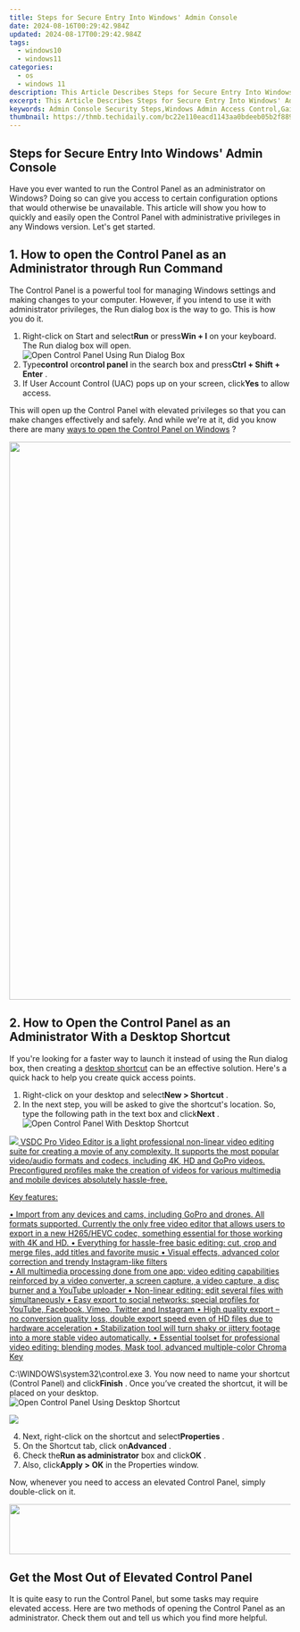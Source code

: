 ```yaml
---
title: Steps for Secure Entry Into Windows' Admin Console
date: 2024-08-16T00:29:42.984Z
updated: 2024-08-17T00:29:42.984Z
tags:
  - windows10
  - windows11
categories:
  - os
  - windows 11
description: This Article Describes Steps for Secure Entry Into Windows' Admin Console
excerpt: This Article Describes Steps for Secure Entry Into Windows' Admin Console
keywords: Admin Console Security Steps,Windows Admin Access Control,Gaining Safe Admin Login,Entering Admin Panel Safely,Secure Admin Credentials Entry,Protected Admin Interface Use,Authorized Admin Session Start
thumbnail: https://thmb.techidaily.com/bc22e110eacd1143aa0bdeeb05b2f88960a893ae5ff7866bf9fbfc4c2eddab7b.jpg
---
```


## Steps for Secure Entry Into Windows' Admin Console

 Have you ever wanted to run the Control Panel as an administrator on Windows? Doing so can give you access to certain configuration options that would otherwise be unavailable. This article will show you how to quickly and easily open the Control Panel with administrative privileges in any Windows version. Let's get started.

## 1\. How to open the Control Panel as an Administrator through Run Command

 The Control Panel is a powerful tool for managing Windows settings and making changes to your computer. However, if you intend to use it with administrator privileges, the Run dialog box is the way to go. This is how you do it.

1. Right-click on Start and select**Run** or press**Win + I** on your keyboard. The Run dialog box will open.  
![Open Control Panel Using Run Dialog Box](https://static1.makeuseofimages.com/wordpress/wp-content/uploads/2022/12/open-control-panel-using-run-dialog-box.jpg)
2. Type**control** or**control panel** in the search box and press**Ctrl + Shift + Enter** .
3. If User Account Control (UAC) pops up on your screen, click**Yes** to allow access.

 This will open up the Control Panel with elevated privileges so that you can make changes effectively and safely. And while we're at it, did you know there are many [ways to open the Control Panel on Windows](https://www.makeuseof.com/windows-11-open-control-panel/) ?

<!-- affiliate ads begin -->
<a href="https://lightailing.sjv.io/c/5597632/1725213/17190" target="_top" id="1725213"><img src="//a.impactradius-go.com/display-ad/17190-1725213" border="0" alt="" width="1000" height="1000"/></a><img height="0" width="0" src="https://imp.pxf.io/i/5597632/1725213/17190" style="position:absolute;visibility:hidden;" border="0" />
<!-- affiliate ads end -->
## 2\. How to Open the Control Panel as an Administrator With a Desktop Shortcut

 If you're looking for a faster way to launch it instead of using the Run dialog box, then creating a [desktop shortcut](https://www.makeuseof.com/what-is-desktop-shortcut-how-work/) can be an effective solution. Here's a quick hack to help you create quick access points.

1. Right-click on your desktop and select**New > Shortcut** .
2. In the next step, you will be asked to give the shortcut's location. So, type the following path in the text box and click**Next** .  
![Open Control Panel With Desktop Shortcut](https://static1.makeuseofimages.com/wordpress/wp-content/uploads/2022/12/open-control-panel-with-desktop-shortcut.jpg)  
<!-- affiliate ads begin -->
<a href="https://secure.2checkout.com/order/checkout.php?PRODS=4693127&QTY=1&AFFILIATE=108875&CART=1"><img src="https://www.videosoftdev.com/images/video_editor/screenshots/1.jpg" border="0">
VSDC Pro Video Editor is a light professional non-linear video editing suite for creating a movie of any complexity. It supports the most popular video/audio formats and codecs, including 4K, HD and GoPro videos. Preconfigured profiles make the creation of videos for various multimedia and mobile devices absolutely hassle-free.

Key features:

•	Import from any devices and cams, including GoPro and drones. All formats supported. Сurrently the only free video editor that allows users to export in a new H265/HEVC codec, something essential for those working with 4K and HD.
•	Everything for hassle-free basic editing: cut, crop and merge files, add titles and favorite music
•	Visual effects, advanced color correction and trendy Instagram-like filters   
•	All multimedia processing done from one app: video editing capabilities reinforced by  a video converter, a screen capture, a video capture, a disc burner and a YouTube uploader
•	Non-linear editing: edit several files with simultaneously 
•	Easy export to social networks: special profiles for YouTube, Facebook, Vimeo, Twitter and Instagram
•	High quality export – no conversion quality loss, double export speed even of HD files due to hardware acceleration
•	Stabilization tool will turn shaky or jittery footage into a more stable video automatically. 
•	Essential toolset for professional video editing: blending modes, Mask tool, advanced multiple-color Chroma Key  
</a>
<!-- affiliate ads end -->
C:\WINDOWS\system32\control.exe
3. You now need to name your shortcut (Control Panel) and click**Finish** . Once you’ve created the shortcut, it will be placed on your desktop.  
![Open Control Panel Using Desktop Shortcut](https://static1.makeuseofimages.com/wordpress/wp-content/uploads/2022/12/open-control-panel-using-desktop-shortcut.jpg)
<!-- affiliate ads begin -->
<a href="https://shop.mondly.com/affiliate.php?ACCOUNT=ATISTUDI&AFFILIATE=108875&PATH=https%3A%2F%2Fwww.mondly.com%3FAFFILIATE%3D108875%26RESOURCE%3D%2BEducational%2B300x600%2B"><img src="https://secure.avangate.com/images/merchant/69c418c33ec2e1a4267fa9bb77fa1428/educational-300x600.gif" border="0"></a>
<!-- affiliate ads end -->
4. Next, right-click on the shortcut and select**Properties** .
5. On the Shortcut tab, click on**Advanced** .
6. Check the**Run as administrator** box and click**OK** .
7. Also, click**Apply > OK** in the Properties window.

 Now, whenever you need to access an elevated Control Panel, simply double-click on it.

<!-- affiliate ads begin -->
<a href="https://united.elfm.net/c/5597632/517826/4704" target="_top" id="517826"><img src="//a.impactradius-go.com/display-ad/4704-517826" border="0" alt="" width="728" height="90"/></a><img height="0" width="0" src="https://united.elfm.net/i/5597632/517826/4704" style="position:absolute;visibility:hidden;" border="0" />
<!-- affiliate ads end -->
## Get the Most Out of Elevated Control Panel

 It is quite easy to run the Control Panel, but some tasks may require elevated access. Here are two methods of opening the Control Panel as an administrator. Check them out and tell us which you find more helpful.


<ins class="adsbygoogle"
     style="display:block"
     data-ad-format="autorelaxed"
     data-ad-client="ca-pub-7571918770474297"
     data-ad-slot="1223367746"></ins>



<ins class="adsbygoogle"
     style="display:block"
     data-ad-client="ca-pub-7571918770474297"
     data-ad-slot="8358498916"
     data-ad-format="auto"
     data-full-width-responsive="true"></ins>






